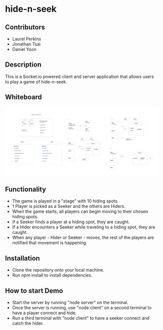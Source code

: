 # hide-n-seek

## Contributors

* Laurel Perkins
* Jonathan Tsai
* Daniel Yoon

## Description

This is a Socket.io powered client and server application that allows users to play a game of hide-n-seek. 

## Whiteboard

![image](./Whiteboard.png)

## Functionality

* The game is played in a "stage" with 10 hiding spots.
* 1 Player is picked as a Seeker and the others are Hiders.
* When the game starts, all players can begin moving to their chosen hiding spots.
* If a Seeker finds a player at a hiding spot, they are caught.
* If a Hider encounters a Seeker while traveling to a hiding spot, they are caught.
* When any player - Hider or Seeker - moves, the rest of the players are notified that movement is happening.

## Installation

* Clone the repository onto your local machine.
* Run npm install to install dependencies.

## How to start Demo

* Start the server by running "node server" on the terminal.
* Once the server is running, use "node client" on a second terminal to have a player connect and hide.
* Run a third terminal with "node client" to have a seeker connect and catch the hider.
